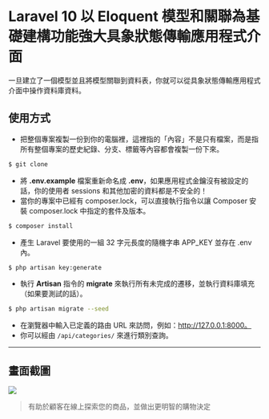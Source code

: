 # Laravel 10 以 Eloquent 模型和關聯為基礎建構功能強大具象狀態傳輸應用程式介面

一旦建立了一個模型並且將模型關聯到資料表，你就可以從具象狀態傳輸應用程式介面中操作資料庫資料。

## 使用方式
- 把整個專案複製一份到你的電腦裡，這裡指的「內容」不是只有檔案，而是指所有整個專案的歷史紀錄、分支、標籤等內容都會複製一份下來。
```sh
$ git clone
```
- 將 __.env.example__ 檔案重新命名成 __.env__，如果應用程式金鑰沒有被設定的話，你的使用者 sessions 和其他加密的資料都是不安全的！
- 當你的專案中已經有 composer.lock，可以直接執行指令以讓 Composer 安裝 composer.lock 中指定的套件及版本。
```sh
$ composer install
```
- 產生 Laravel 要使用的一組 32 字元長度的隨機字串 APP_KEY 並存在 .env 內。
```sh
$ php artisan key:generate
```
- 執行 __Artisan__ 指令的 __migrate__ 來執行所有未完成的遷移，並執行資料庫填充（如果要測試的話）。
```sh
$ php artisan migrate --seed
```
- 在瀏覽器中輸入已定義的路由 URL 來訪問，例如：http://127.0.0.1:8000。
- 你可以經由 `/api/categories/` 來進行類別查詢。

----

## 畫面截圖
![](https://i.imgur.com/Zs9J0bU.png)
> 有助於顧客在線上探索您的商品，並做出更明智的購物決定
